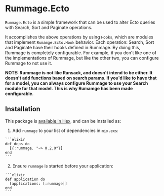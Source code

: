 # Rummage.Ecto

`Rummage.Ecto` is a simple framework that can be used to alter Ecto queries with Search, Sort and Paginate operations.

It accomplishes the above operations by using `Hooks`, which are modules that implement `Rumamge.Ecto.Hook` behavior.
Each operation: Search, Sort and Paginate have their hooks defined in Rummage. By doing this, Rummage is completely
configurable. For example, if you don't like one of the implementations of Rummage, but like the other two,
 you can configure Rummage to not use it.


**NOTE: Rummage is not like Ransack, and doesn't intend to be either. It doesn't add functions based on search params.
If you'd like to have that for a model, you can always configure Rummage to use your Search module for that model. This
is why Rumamge has been made configurable.**

## Installation

This package is [available in Hex](https://hexdocs.pm/rummage_ecto/api-reference.html), and can be installed as:

  1. Add `rummage` to your list of dependencies in `mix.exs`:

    ```elixir
    def deps do
      [{:rummage, "~> 0.2.0"}]
    end
    ```

  2. Ensure `rummage` is started before your application:

    ```elixir
    def application do
      [applications: [:rummage]]
    end
    ```

